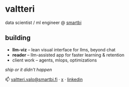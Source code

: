 # valtteri

data scientist / ml engineer @ [smartbi](https://smartbi.fi)

## building
- **llm-viz** – lean visual interface for llms, beyond chat  
- **reader** – llm-assisted app for faster learning & retention  
- client work – agents, mlops, optimizations

*ship or it didn’t happen*

📫 valtteri.valo@smartbi.fi · [x](https://x.com/ValtteriValo) · [linkedin](https://www.linkedin.com/in/valtteri-valo/)
